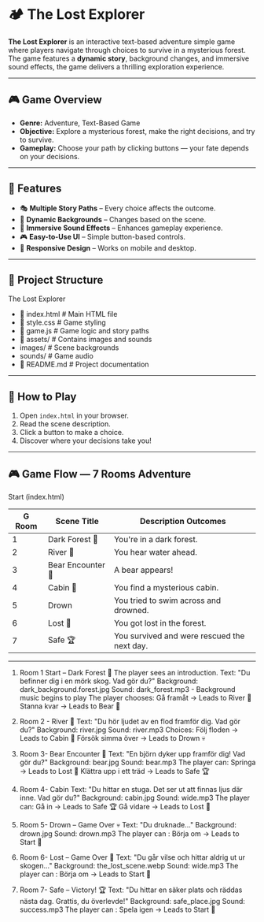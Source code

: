 
# 🏕️ The Lost Explorer

**The Lost Explorer**  is an interactive text-based adventure simple game where players navigate through choices to survive in a mysterious forest. The game features a **dynamic story**, background changes, and immersive sound effects, the game delivers a thrilling exploration experience.


---

## 🎮 Game Overview

- **Genre:** Adventure, Text-Based Game  
- **Objective:** Explore a mysterious forest, make the right decisions, and try to survive.  
- **Gameplay:** Choose your path by clicking buttons — your fate depends on your decisions.


---

## 🌟 Features
- 🎭 **Multiple Story Paths** – Every choice affects the outcome.
- 🎨 **Dynamic Backgrounds** – Changes based on the scene.
- 🎵 **Immersive Sound Effects** – Enhances gameplay experience.
- 🎮 **Easy-to-Use UI** – Simple button-based controls.
- 📱 **Responsive Design** – Works on mobile and desktop.

---


## 📂 Project Structure
 The Lost Explorer 
 -  📄 index.html # Main HTML file 
 -  📄 style.css # Game styling 
 -  📄 game.js # Game logic and story paths 
 -  📂 assets/ # Contains images and sounds 
 -  images/ # Scene backgrounds 
 -  sounds/ # Game audio 
 -  📄 README.md # Project documentation

 ---

## 👣 How to Play

1. Open `index.html` in your browser.
2. Read the scene description.
3. Click a button to make a choice.
4. Discover where your decisions take you!

---


## 🎮 Game Flow — 7 Rooms Adventure
Start (index.html)

G Room | Scene Title        | Description                       Outcomes     |
|------|--------------------|------------------------------------------------------------------
| 1    | Dark Forest 🌲     | You're in a dark forest.         | → River 🌊 or Bear 🐻     
| 2    | River 🌊           | You hear water ahead.            | → Cabin 🏡 or Drown 💀    
| 3    | Bear Encounter 🐻  | A bear appears!                  | → Lost 🌲 or Safe 🏆     
| 4    | Cabin 🏡           | You find a mysterious cabin.     | → Safe 🏆 or Lost 🌲     
| 5    | Drown              | You tried to swim across and drowned.| → Restart               
| 6    | Lost 🌲            | You got lost in the forest.        | → Restart               
| 7    | Safe 🏆            | You survived and were rescued the next day. | → Play again      
    

---

1. Room 1 Start – Dark Forest 🌲
The player sees an introduction.
Text: "Du befinner dig i en mörk skog. Vad gör du?"
Background: dark_background.forest.jpg 
Sound: dark_forest.mp3 - Background music begins to play
The player chooses:
Gå framåt → Leads to River 🌊
Stanna kvar → Leads to Bear 🐻

2. Room 2 - River 🌊
Text: "Du hör ljudet av en flod framför dig. Vad gör du?"
Background: river.jpg
Sound: river.mp3
Choices:
Följ floden → Leads to Cabin 🏡
Försök simma över → Leads to Drown 💀


3. Room 3- Bear Encounter 🐻
Text: "En björn dyker upp framför dig! Vad gör du?"
Background: bear.jpg
Sound: bear.mp3
The player can:
Springa → Leads to Lost 🌲
Klättra upp i ett träd → Leads to Safe 🏆

4. Room 4- Cabin 
Text: "Du hittar en stuga. Det ser ut att finnas ljus där inne. Vad gör du?"
Background: cabin.jpg
Sound: wide.mp3
The player can:
Gå in → Leads to Safe 🏆
Gå vidare → Leads to Lost 🌲

5. Room 5- Drown – Game Over 💀
Text: "Du druknade..."
Background: drown.jpg
Sound: drown.mp3
The player can : 
Börja om → Leads to Start 🌲

6. Room 6- Lost – Game Over 🌲
Text: "Du går vilse och hittar aldrig ut ur skogen..."
Background: the_lost_scene.webp
Sound: wide.mp3
The player can :
Börja om → Leads to Start 🌲

7. Room 7- Safe – Victory! 🏆
Text: "Du hittar en säker plats och räddas nästa dag. Grattis, du överlevde!"
Background: safe_place.jpg
Sound: success.mp3
The player can :
Spela igen → Leads to Start 🌲
